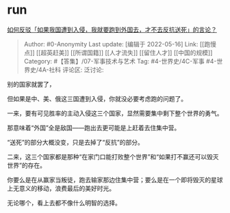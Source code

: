 # run
[如何反驳「如果我国遭到入侵，我就要跑到外国去，才不去反抗送死」的言论？](https://www.zhihu.com/question/28913881/answer/2488041824)

> Author: #0-Anonymity
> Last update: [编辑于 2022-05-16]
> Link: [[跑慢点]] [[超英赶美]] [[所谓国籍]] [[人才流失]] [[留住人才]] [[中国的规模]]
> Category: #【答集】/07-军事技术与艺术
> Tag: #4-世界史/4C-军事 #4-世界史/4A-社科
> 评论区:
> 泛讨论:

别的国家就罢了，

但如果是中、美、俄这三国遭到入侵，你就没必要考虑跑的问题了。

一来，要有可见胜率的主动入侵这三个国家，显然需要集中剩下整个世界的勇气。

那意味着“外国”全是敌国——跑出去更可能是上赶着去住集中营。

“送死”的部分大概没变，只是去掉了“反抗”的部分。

二来，这三个国家都是那种“在家门口能打败整个世界”和“如果打不赢还可以毁灭世界”的存在。

你要么是在从赢家当叛徒，跑去输家那边住集中营；要么是在一个即将毁灭的星球上无意义的移动，浪费最后的美好时光。

无论哪个，看上去都不像什么明智的选择。
